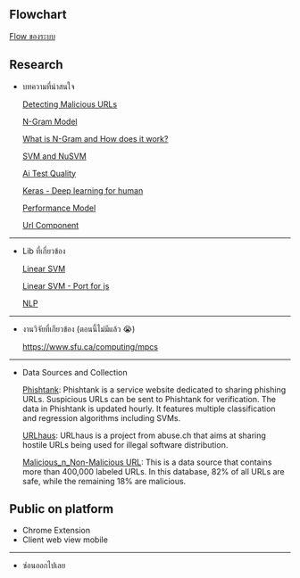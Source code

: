 ## Flowchart

[Flow ของระบบ](https://miro.com/welcomeonboard/bHpiVFBSRzFScHV1VUgyb0NEN2RGSk9BanhlRHFQc2ZsTXFkNU1SVWtOdjdzbU41SVFpS3lRNXJGSC9aQ25SNDFndDJZaG1Zc1FGSUtvUE50eGdkVVpGMk1icWdabUlsODFMSXMzNzgzK2pxTitiQUlRMkp4dnpzamxxUFdNZU50R2lncW1vRmFBVnlLcVJzTmdFdlNRPT0hdjE=?share_link_id=945161148719)

## Research

- บทความที่น่าสนใจ

  [Detecting Malicious URLs](https://medium.com/sfu-cspmp/detecting-malicious-urls-2412091872d6)

  [N-Gram Model](https://medium.com/@abhishekjainindore24/n-grams-in-nlp-a7c05c1aff12)

  [What is N-Gram and How does it work?](https://botpenguin.com/glossary/n-gram4)

  [SVM and NuSVM](https://medium.com/@khalidassalafy/support-vector-machines-svms-a-frontier-family-of-algorithms-used-in-classification-8b40c5f9a15d)

  [Ai Test Quality](https://blog.dailydoseofds.com/p/4-ways-to-test-ml-models-in-production-c3f?ref=dailydev)

  [Keras - Deep learning for human](https://keras.io/)

  [Performance Model](https://varshithagudimalla.medium.com/performance-measure-of-a-machine-learning-model-fb657263bf98)

  [Url Component](https://www.geeksforgeeks.org/components-of-a-url/)


---

- Lib ที่เกี่ยวข้อง

  [Linear SVM](https://www.csie.ntu.edu.tw/~cjlin/libsvm/)
  
  [Linear SVM - Port for js](https://github.com/mljs/libsvm)

  [NLP](https://www.kommunicate.io/blog/nlp-libraries-node-javascript/)

---

- งานวิจัยที่เกียวข้อง (ตอนนี้ไม่มีแล้ว 😭)

  https://www.sfu.ca/computing/mpcs

---

- Data Sources and Collection

  [Phishtank](https://phishtank.org): Phishtank is a service website dedicated to sharing phishing URLs. Suspicious URLs can be sent to Phishtank for verification. The data in Phishtank is updated hourly. It features multiple classification and regression algorithms including SVMs.

  [URLhaus](https://urlhaus.abuse.ch/): URLhaus is a project from abuse.ch that aims at sharing hostile URLs being used for illegal software distribution.

  [Malicious_n_Non-Malicious URL](https://www.kaggle.com/datasets/antonyj453/urldataset): This is a data source that contains more than 400,000 labeled URLs. In this database, 82% of all URLs are safe, while the remaining 18% are malicious.

## Public on platform

- Chrome Extension
- Client web view mobile

-------------

- ซ่อนออกไปเลย
